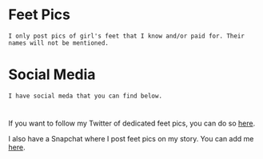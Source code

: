 # Feet Pics
	I only post pics of girl's feet that I know and/or paid for. Their names will not be mentioned.
    
# Social Media
    I have social meda that you can find below.
#

If you want to follow my Twitter of dedicated feet pics, you can do so <a href="www.twitter.com/TFeeetz">here</a>.


I also have a Snapchat where I post feet pics on my story. You can add me <a href="https://www.snapchat.com/add/skrtburt">here</a>.
